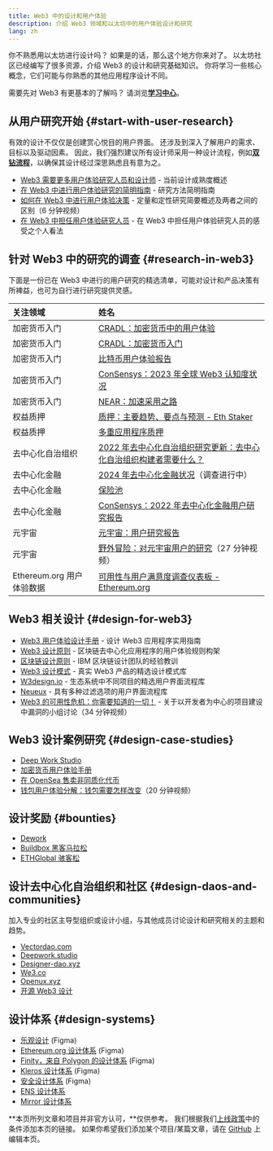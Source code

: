 ```yaml
---
title: Web3 中的设计和用户体验
description: 介绍 Web3 领域和以太坊中的用户体验设计和研究
lang: zh
---
```


你不熟悉用以太坊进行设计吗？ 如果是的话，那么这个地方你来对了。 以太坊社区已经编写了很多资源，介绍 Web3 的设计和研究基础知识。 你将学习一些核心概念，它们可能与你熟悉的其他应用程序设计不同。

需要先对 Web3 有更基本的了解吗？ 请浏览[**学习中心**](/learn/)。

## 从用户研究开始 {#start-with-user-research}

有效的设计不仅仅是创建赏心悦目的用户界面。 还涉及到深入了解用户的需求、目标以及驱动因素。 因此，我们强烈建议所有设计师采用一种设计流程，例如[**双钻流程**](https://en.wikipedia.org/wiki/Double_Diamond_(design_process_model))，以确保其设计经过深思熟虑且有意为之。

- [Web3 需要更多用户体验研究人员和设计师](https://blog.akasha.org/akasha-conversations-9-web3-needs-more-ux-researchers-and-designers) - 当前设计成熟度概述
- [在 Web3 中进行用户体验研究的简明指南](https://uxplanet.org/a-complete-guide-to-ux-research-for-web-3-0-products-d6bead20ebb1) - 研究方法简明指南
- [如何在 Web3 中进行用户体验决策](https://archive.devcon.org/archive/watch/6/data-empathy-how-to-approach-ux-decisions-in-web3/) - 定量和定性研究简要概述及两者之间的区别（6 分钟视频）
- [在 Web3 中担任用户体验研究人员](https://medium.com/@georgia.rakusen/what-its-like-being-a-user-researcher-in-web3-6a4bcc096849) - 在 Web3 中担任用户体验研究人员的感受之个人看法

## 针对 Web3 中的研究的调查 {#research-in-web3}

下面是一份已在 Web3 中进行的用户研究的精选清单，可能对设计和产品决策有所裨益，也可为自行进行研究提供灵感。

| 关注领域                                                  | 姓名                                                                                                                                                              |
|:----------------------------------------------------- |:--------------------------------------------------------------------------------------------------------------------------------------------------------------- |
| <Badge colorScheme="green">加密货币入门</Badge>             | [CRADL：加密货币中的用户体验](https://docs.google.com/presentation/d/1s2OPSH5sMJzxRYaJSSRTe8W2iIoZx0PseIV-WeZWD1s/edit?usp=sharing)                                        |
| <Badge colorScheme="green">加密货币入门</Badge>             | [CRADL：加密货币入门](https://docs.google.com/presentation/d/1R9nFuzA-R6SxaGCKhoMbE4Vxe0JxQSTiHXind3LVq_w/edit?usp=sharing)                                            |
| <Badge colorScheme="green">加密货币入门</Badge>             | [比特币用户体验报告](https://github.com/patestevao/BitcoinUX-report/blob/master/report.md)                                                                               |
| <Badge colorScheme="green">加密货币入门</Badge>             | [ConSensys：2023 年全球 Web3 认知度状况](https://consensys.io/insight-report/web3-and-crypto-global-survey-2023)                                                         |
| <Badge colorScheme="green">加密货币入门</Badge>             | [NEAR：加速采用之路](https://drive.google.com/file/d/1VuaQP4QSaQxR5ddQKTMGI0b0rWdP7uGn/view)                                                                           |
| <Badge colorScheme="purple">权益质押</Badge>              | [质押：主要趋势、要点与预测 - Eth Staker](https://lookerstudio.google.com/u/0/reporting/cafcee00-e1af-4148-bae8-442a88ac75fa/page/p_ja2srdhh2c?s=hmbTWDh9hJo)                |
| <Badge colorScheme="purple">权益质押</Badge>              | [多重应用程序质押](https://github.com/threshold-network/UX-User-Research/blob/main/Multi-App%20Staking%20(MAS)/iterative-user-study/MAS%20Iterative%20User%20Study.pdf) |
| <Badge colorScheme="red">去中心化自治组织</Badge>             | [2022 年去中心化自治组织研究更新：去中心化自治组织构建者需要什么？](https://blog.aragon.org/2022-dao-research-update/)                                                                        |
| <Badge colorScheme="pink">去中心化金融</Badge>              | [2024 年去中心化金融状况](https://stateofdefi.org/)（调查进行中）                                                                                                               |
| <Badge colorScheme="pink">去中心化金融</Badge>              | [保险池](https://github.com/threshold-network/UX-User-Research/tree/main/Keep%20Coverage%20Pool)                                                                   |
| <Badge colorScheme="pink">去中心化金融</Badge>              | [ConSensys：2022 年去中心化金融用户研究报告](https://cdn2.hubspot.net/hubfs/4795067/ConsenSys%20Codefi-Defi%20User%20ResearchReport.pdf)                                      |
| <Badge colorScheme="gray">元宇宙</Badge>                 | [元宇宙：用户研究报告](https://www.politico.com/f/?id=00000187-7685-d820-a7e7-7e85d1420000)                                                                               |
| <Badge colorScheme="gray">元宇宙</Badge>                 | [野外冒险：对元宇宙用户的研究](https://archive.devcon.org/archive/watch/6/going-on-safari-researching-users-in-the-metaverse/?tab=YouTube)（27 分钟视频）                           |
| <Badge colorScheme="blue">Ethereum.org 用户体验数据</Badge> | [可用性与用户满意度调查仪表板 - Ethereum.org](https://lookerstudio.google.com/reporting/0a189a7c-a890-40db-a5c6-009db52c81c9)                                                 |

## Web3 相关设计 {#design-for-web3}

- [Web3 用户体验设计手册](https://web3ux.design/) - 设计 Web3 应用程序实用指南
- [Web3 设计原则](https://medium.com/@lyricalpolymath/web3-design-principles-f21db2f240c1) - 区块链去中心化应用程序的用户体验规则构架
- [区块链设计原则](https://medium.com/design-ibm/blockchain-design-principles-599c5c067b6e) - IBM 区块链设计团队的经验教训
- [Web3 设计模式](https://www.web3designpatterns.io/) - 真实 Web3 产品的精选设计模式库
- [W3design.io](https://w3design.io/) - 生态系统中不同项目的精选用户界面流程库
- [Neueux](https://neueux.com/apps) - 具有多种过滤选项的用户界面流程库
- [Web3 的可用性危机：你需要知道的一切！](https://www.youtube.com/watch?v=oBSXT_6YDzg) - 关于以开发者为中心的项目建设中漏洞的小组讨论（34 分钟视频）

## Web3 设计案例研究 {#design-case-studies}

- [Deep Work Studio](https://deepwork.studio/case-studies/)
- [加密货币用户体验手册](https://www.cryptouxhandbook.com/)
- [在 OpenSea 售卖非同质化代币](https://builtformars.com/case-studies/opensea)
- [钱包用户体验分解：钱包需要怎样改变](https://www.youtube.com/watch?v=oTpuxYj8JWI&ab_channel=ETHDenver)（20 分钟视频）

## 设计奖励 {#bounties}

- [Dework](https://app.dework.xyz/bounties)
- [Buildbox 黑客马拉松](https://app.buidlbox.io/)
- [ETHGlobal 骇客松](https://ethglobal.com/)

## 设计去中心化自治组织和社区 {#design-daos-and-communities}

加入专业的社区主导型组织或设计小组，与其他成员讨论设计和研究相关的主题和趋势。

- [Vectordao.com](https://vectordao.com/)
- [Deepwork.studio](https://www.deepwork.studio/)
- [Designer-dao.xyz](https://www.designer-dao.xyz/)
- [We3.co](https://we3.co/)
- [Openux.xyz](https://openux.xyz/)
- [开源 Web3 设计](https://www.web3designers.org/)

## 设计体系 {#design-systems}

- [乐观设计](https://www.figma.com/@optimism) (Figma)
- [Ethereum.org 设计体系](https://www.figma.com/@ethdotorg) (Figma)
- [Finity，来自 Polygon 的设计体系](https://www.figma.com/community/file/1073921725197233598/finity-design-system) (Figma)
- [Kleros 设计体系](https://www.figma.com/community/file/999852250110186964/kleros-design-system) (Figma)
- [安全设计体系](https://www.figma.com/community/file/1337417127407098506/safe-design-system) (Figma)
- [ENS 设计体系](https://thorin.ens.domains/)
- [Mirror 设计体系](https://degen-xyz.vercel.app/)

**本页所列文章和项目并非官方认可，**仅供参考。 我们根据我们[上线政策](/contributing/design/adding-design-resources)中的条件添加本页的链接。 如果你希望我们添加某个项目/某篇文章，请在 [GitHub](https://github.com/ethereum/ethereum-org-website/blob/dev/public/content/developers/docs/design-and-ux/index.md) 上编辑本页。
